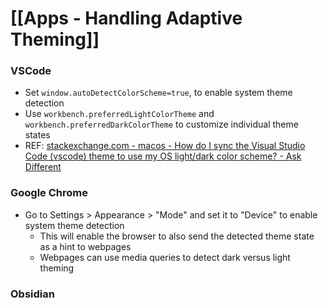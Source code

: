 # [[Apps - Handling Adaptive Theming]]


### VSCode
- Set `window.autoDetectColorScheme=true`, to enable system theme detection
- Use `workbench.preferredLightColorTheme` and `workbench.preferredDarkColorTheme` to customize individual theme states
- REF: [stackexchange.com - macos - How do I sync the Visual Studio Code (vscode) theme to use my OS light/dark color scheme? - Ask Different](https://apple.stackexchange.com/questions/381962/how-do-i-sync-the-visual-studio-code-vscode-theme-to-use-my-os-light-dark-colo)

### Google Chrome
- Go to Settings > Appearance > "Mode" and set it to "Device" to enable system theme detection
	- This will enable the browser to also send the detected theme state as a hint to webpages
	- Webpages can use media queries to detect dark versus light theming

### Obsidian
